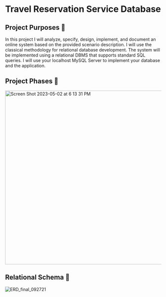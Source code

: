 # Travel Reservation Service Database

## Project Purposes :dart:
In this project I will analyze, specify, design, implement, and document an online system based on the
provided scenario description. I will use the classical methodology for relational database
development. The system will be implemented using a relational DBMS that supports standard SQL queries.
I will use your localhost MySQL Server to implement your database and the
application. 

## Project Phases :rocket:	
<img width="561" alt="Screen Shot 2023-05-02 at 6 13 31 PM" src="https://user-images.githubusercontent.com/93027364/235797337-992c9b7f-c59f-445b-a8e2-fc16bf9dcf8e.png">

## Relational Schema :jigsaw:
![ERD_final_092721](https://user-images.githubusercontent.com/93027364/235796413-af102b04-3fe6-4e8b-82c1-ee2ade5850f6.png)
